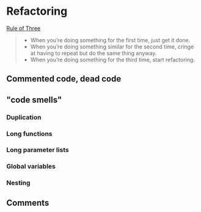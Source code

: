 # Refactoring

[Rule of Three](https://refactoring.guru/refactoring/when)

>- When you’re doing something for the first time, just get it done.
>- When you’re doing something similar for the second time, cringe at having to repeat but do the same thing anyway.
>- When you’re doing something for the third time, start refactoring.

## Commented code, dead code

## "code smells"

### Duplication

### Long functions

### Long parameter lists

### Global variables

### Nesting 

## Comments


